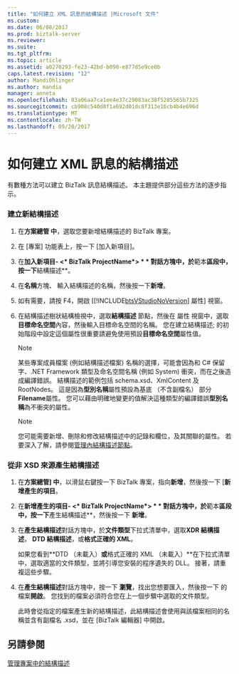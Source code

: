 ```yaml
---
title: "如何建立 XML 訊息的結構描述 |Microsoft 文件"
ms.custom: 
ms.date: 06/08/2017
ms.prod: biztalk-server
ms.reviewer: 
ms.suite: 
ms.tgt_pltfrm: 
ms.topic: article
ms.assetid: a0270293-fe23-42bd-b090-e877d5e9ce0b
caps.latest.revision: "12"
author: MandiOhlinger
ms.author: mandia
manager: anneta
ms.openlocfilehash: 83a06aa7ca1ee4e37c29083ac38f5285565b7325
ms.sourcegitcommit: cb908c540d8f1a692d01dc8f313e16cb4b4e696d
ms.translationtype: MT
ms.contentlocale: zh-TW
ms.lasthandoff: 09/20/2017
---
```

# <a name="how-to-create-schemas-for-xml-messages"></a>如何建立 XML 訊息的結構描述
有數種方法可以建立 BizTalk 訊息結構描述。 本主題提供部分這些方法的逐步指示。  
  
### <a name="to-create-a-new-schema"></a>建立新結構描述  
  
1.  在**方案總管 中**，選取您要新增結構描述的 BizTalk 專案。  
  
2.  在 [專案] 功能表上，按一下 [加入新項目]。  
  
3.  在**加入新項目- \<* BizTalk ProjectName*> * * 對話方塊中，於**範本**區段中，按一下**結構描述**。  
  
4.  在**名稱**方塊、 輸入結構描述的名稱，然後按一下**新增**。  
  
5.  如有需要，請按 F4，開啟 [[!INCLUDE[btsVStudioNoVersion](../includes/btsvstudionoversion-md.md)] 屬性] 視窗。  
  
6.  在結構描述樹狀結構檢視中，選取**結構描述** 節點，然後在 屬性 視窗中，選取**目標命名空間**內容，然後輸入目標命名空間的名稱。 您在建立結構描述; 的初始階段中設定這個屬性很重要請避免使用預設**目標命名空間**屬性值。  
  
    > [!NOTE]
    >  某些專案成員檔案 (例如結構描述檔案) 名稱的選擇，可能會因為和 C# 保留字、.NET Framework 類型及命名空間名稱 (例如 System) 衝突，而在之後造成編譯錯誤。 結構描述的範例包括 schema.xsd、XmlContent 及 RootNodes。 這是因為**型別名稱**屬性預設為基底 （不含副檔名） 部分**Filename**屬性。 您可以藉由明確地變更的值解決這種類型的編譯錯誤**型別名稱**為不衝突的屬性。  
  
    > [!NOTE]
    >  您可能需要新增、刪除和修改結構描述中的記錄和欄位，及其關聯的屬性。 若要深入了解，請參閱[管理內結構描述節點](../core/managing-the-nodes-within-a-schema.md)。  
  
### <a name="to-generate-a-schema-from-a-non-xsd-source"></a>從非 XSD 來源產生結構描述  
  
1.  在**方案總管] 中**，以滑鼠右鍵按一下 BizTalk 專案，指向**新增**，然後按一下 [**新增產生的項目**。  
  
2.  在**新增產生的項目- \<* BizTalk ProjectName*> * * 對話方塊中，於**範本**區段中，按一下**產生結構描述**，然後按一下 **新增**。  
  
3.  在**產生結構描述**對話方塊中，於**文件類型**下拉式清單中，選取**XDR 結構描述**， **DTD 結構描述**，或**格式正確的 XML**。  
  
     如果您看到**DTD （未載入）**或**格式正確的 XML （未載入）**在下拉式清單中，選取適當的文件類型，並將引導您安裝的程序遺失的 DLL。 接著，請重複這些步驟。  
  
4.  在**產生結構描述**對話方塊中，按一下 **瀏覽**，找出您想要匯入，然後按一下 的檔案**開啟**。 您找到的檔案必須符合您在上一個步驟中選取的文件類型。  
  
     此時會從指定的檔案產生新的結構描述，此結構描述會使用與該檔案相同的名稱並含有副檔名 .xsd，並在 [BizTalk 編輯器] 中開啟。  
  
## <a name="see-also"></a>另請參閱  
 [管理專案中的結構描述](../core/managing-schemas-within-projects.md)